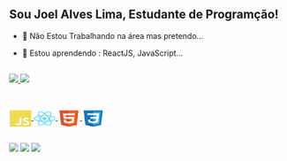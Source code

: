 ## Sou Joel Alves Lima, Estudante de Programção!

- 🔭 Não Estou Trabalhando na área mas pretendo...

- 🌱 Estou aprendendo : ReactJS, JavaScript...


##


<div>
  <a href="https://github.com/joelalveslima">
  <img height="132em" src="https://github-readme-stats.vercel.app/api?username=joelalveslima&show_icons=true&theme=radical&include_all_commits=true&count_private=true"/>
  <img height="130em" src="https://github-readme-stats.vercel.app/api/top-langs/?username=joelalveslima&layout=compact&langs_count=7&theme=dark"/>
</div>
  
  
 ##
  
  
<div style="display: inline_block"><br>
  <img align="center" alt="Joel-Js" height="30" width="40" src="https://raw.githubusercontent.com/devicons/devicon/master/icons/javascript/javascript-plain.svg">
  <img align="center" alt="Joel-React" height="30" width="40" src="https://raw.githubusercontent.com/devicons/devicon/master/icons/react/react-original.svg">
  <img align="center" alt="Joel-HTML" height="30" width="40" src="https://raw.githubusercontent.com/devicons/devicon/master/icons/html5/html5-original.svg">
  <img align="center" alt="Joel-CSS" height="30" width="40" src="https://raw.githubusercontent.com/devicons/devicon/master/icons/css3/css3-original.svg">  
</div>
  
  
##
  
  
  <div>  
  <a href="https://instagram.com//joelalveslima3" target="_blank"><img src="https://img.shields.io/badge/-Instagram-%23E4405F?style=for-the-badge&logo=instagram&logoColor=white" target="_blank"></a>
  <a href = "mailto:contatoralimaalvesjoel@gmail.com"><img src="https://img.shields.io/badge/-Gmail-%23333?style=for-the-badge&logo=gmail&logoColor=white" target="_blank"></a>
  <a href="https://www.linkedin.com/in/joel-lima-317341199" target="_blank"><img src="https://img.shields.io/badge/-LinkedIn-%230077B5?style=for-the-badge&logo=linkedin&logoColor=white" target="_blank"></a> 
 
  <!--![Snake animation](https://github.com/rafaballerini/rafaballerini/blob/output/github-contribution-grid-snake.svg)-->
 
</div>
